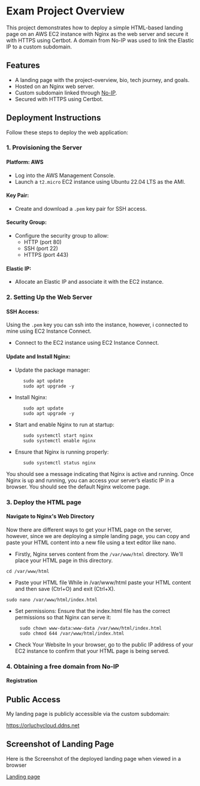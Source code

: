 # Exam Project Overview
This project demonstrates how to deploy a simple HTML-based landing page on an AWS EC2 instance with Nginx as the web server and secure it with HTTPS using Certbot. A domain from No-IP was used to link the Elastic IP to a custom subdomain.

## Features
- A landing page with the project-overview, bio, tech journey, and goals.
- Hosted on an Nginx web server.
- Custom subdomain linked through [No-IP](https://no-ip.com).
- Secured with HTTPS using Certbot.
  
## Deployment Instructions
Follow these steps to deploy the web application:

### 1. Provisioning the Server
#### Platform: AWS
- Log into the AWS Management Console.
- Launch a ```t2.micro``` EC2 instance using Ubuntu 22.04 LTS as the AMI.

#### Key Pair:
- Create and download a ```.pem``` key pair for SSH access.

#### Security Group:
- Configure the security group to allow:
  - HTTP (port 80)
  - SSH (port 22)
  - HTTPS (port 443)

#### Elastic IP:
- Allocate an Elastic IP and associate it with the EC2 instance.

### 2. Setting Up the Web Server

#### SSH Access:
Using the ```.pem``` key you can ssh into the instance, however, i connected to mine using EC2 Instance Connect.

- Connect to the EC2 instance using EC2 Instance Connect.

#### Update and Install Nginx:
- Update the package manager:
  ```
     sudo apt update
     sudo apt upgrade -y
  ```

- Install Nginx:
  ```
     sudo apt update
     sudo apt upgrade -y
  ```
- Start and enable Nginx to run at startup:
  ```
     sudo systemctl start nginx
     sudo systemctl enable nginx
  ```
- Ensure that Nginx is running properly:
  ``` 
     sudo systemctl status nginx
  ```
You should see a message indicating that Nginx is active and running. Once Nginx is up and running, you can access your server’s elastic IP in a browser. You should see the default Nginx welcome page.

### 3. Deploy the HTML page
#### Navigate to Nginx's Web Directory
Now there are different ways to get your HTML page on the server, however, since we are deploying a simple landing page, you can copy and paste your HTML content into a new file using a text editor like nano.

- Firstly, Nginx serves content from the ```/var/www/html``` directory. We'll place your HTML page in this directory.
```
cd /var/www/html
```

- Paste your HTML file While in /var/www/html paste your HTML content and then save (Ctrl+O) and exit (Ctrl+X).
```
sudo nano /var/www/html/index.html
```

- Set permissions: Ensure that the index.html file has the correct permissions so that Nginx can serve it:
```
     sudo chown www-data:www-data /var/www/html/index.html
     sudo chmod 644 /var/www/html/index.html
```

- Check Your Website In your browser, go to the public IP address of your EC2 instance to confirm that your HTML page is being served.

### 4. Obtaining a free domain from No-IP
#### Registration

## Public Access
My landing page is publicly accessible via the custom subdomain:

https://orluchycloud.ddns.net

## Screenshot of Landing Page
Here is the Screenshot of the deployed landing page when viewed in a browser

[Landing page](https://github.com/Orluchy/exam-project/blob/main/screenshot/Landing-page-screenshot.png)

